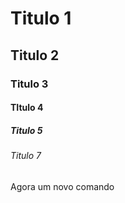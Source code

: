 # Titulo 1
## Titulo 2
### Titulo 3
#### TItulo 4
##### Titulo 5
###### Titulo 7
Agora um novo comando

